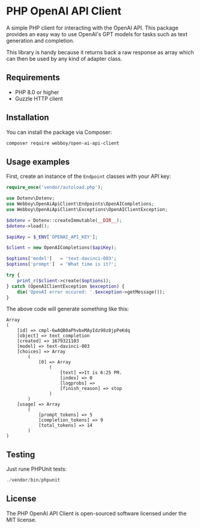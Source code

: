# PHP OpenAI API Client

A simple PHP client for interacting with the OpenAI API. This package provides an easy way to use OpenAI's GPT models for tasks such as text generation and completion.

This library is handy because it returns back a raw response as array which can then be used by any kind of adapter class.

## Requirements

- PHP 8.0 or higher
- Guzzle HTTP client

## Installation

You can install the package via Composer:

```bash
composer require webboy/open-ai-api-client
```

## Usage examples

First, create an instance of the `Endpoint` classes with your API key:

```php
require_once('vendor/autoload.php');

use Dotenv\Dotenv;
use Webboy\OpenAiApiClient\Endpoints\OpenAICompletions;
use Webboy\OpenAiApiClient\Exceptions\OpenAIClientException;

$dotenv = Dotenv::createImmutable(__DIR__);
$dotenv->load();

$apiKey = $_ENV['OPENAI_API_KEY'];

$client = new OpenAICompletions($apiKey);

$options['model']   = 'text-davinci-003';
$options['prompt']  = 'What time is it?';

try {
    print_r($client->create($options));
} catch (OpenAIClientException $exception) {
    die('OpenAI error occured: '.$exception->getMessage());
}
```
The above code will generate something like this:

```text
Array
(
    [id] => cmpl-6wAQB0aPhvbxMAyIdz98z8jpPeKdq
    [object] => text_completion
    [created] => 1679321103
    [model] => text-davinci-003
    [choices] => Array
        (
            [0] => Array
                (
                    [text] =>It is 6:25 PM.
                    [index] => 0
                    [logprobs] =>
                    [finish_reason] => stop
                )
        )
    [usage] => Array
        (
            [prompt_tokens] => 5
            [completion_tokens] => 9
            [total_tokens] => 14
        )
)
```

## Testing
Just rune PHPUnit tests:

```php
./vendor/bin/phpunit

```

## License
The PHP OpenAI API Client is open-sourced software licensed under the MIT license.